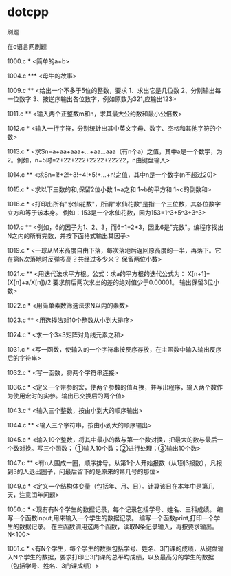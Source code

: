 # dotcpp

刷题

在c语言网刷题

1000.c *   <简单的a+b>

1004.c *** <母牛的故事>

1009.c **  <给出一个不多于5位的整数，要求 1、求出它是几位数 2、分别输出每一位数字 3、按逆序输出各位数字，例如原数为321,应输出123>

1011.c **  <输入两个正整数m和n，求其最大公约数和最小公倍数>

1012.c *   <输入一行字符，分别统计出其中英文字母、数字、空格和其他字符的个数>

1013.c *   <求Sn=a+aa+aaa+…+aa…aaa（有n个a）之值，其中a是一个数字，为2。例如，n=5时=2+22+222+2222+22222，n由键盘输入>

1014.c **  <求Sn=1!+2!+3!+4!+5!+…+n!之值，其中n是一个数字(n不超过20)>

1015.c *   <求以下三数的和,保留2位小数 1~a之和 1~b的平方和 1~c的倒数和>

1016.c *   <打印出所有"水仙花数"，所谓"水仙花数"是指一个三位数，其各位数字立方和等于该本身。 例如：153是一个水仙花数，因为153=1^3+5^3+3^3>

1017.c **  <例如，6的因子为1、2、3，而6=1+2+3，因此6是"完数"。编程序找出N之内的所有完数，并按下面格式输出其因子>

1019.c *   <一球从M米高度自由下落，每次落地后返回原高度的一半，再落下。它在第N次落地时反弹多高？共经过多少米？ 保留两位小数>

1021.c **  <用迭代法求平方根。公式：求a的平方根的迭代公式为： X[n+1]=(X[n]+a/X[n])/2 要求前后两次求出的差的绝对值少于0.00001。 输出保留3位小数>

1022.c *   <用简单素数筛选法求N以内的素数>

1023.c **  <用选择法对10个整数从小到大排序>

1024.c *   <求一个3×3矩阵对角线元素之和>

1031.c *   <写一函数，使输入的一个字符串按反序存放，在主函数中输入输出反序后的字符串>

1032.c *   <写一函数，将两个字符串连接>

1036.c *   <定义一个带参的宏，使两个参数的值互换，并写出程序，输入两个数作为使用宏时的实参。输出已交换后的两个值>

1043.c *   <输入三个整数，按由小到大的顺序输出>

1044.c **  <输入三个字符串，按由小到大的顺序输出>

1045.c *   <输入10个整数，将其中最小的数与第一个数对换，把最大的数与最后一个数对换。写三个函数； ①输入10个数；②进行处理；③输出10个数>

1047.c **  <有n人围成一圈，顺序排号。从第1个人开始报数（从1到3报数），凡报到3的人退出圈子，问最后留下的是原来的第几号的那位>

1049.c *   <定义一个结构体变量（包括年、月、日）。计算该日在本年中是第几天，注意闰年问题>

1050.c *   <现有有N个学生的数据记录，每个记录包括学号、姓名、三科成绩。 编写一个函数input,用来输入一个学生的数据记录。 编写一个函数print,打印一个学生的数据记录。 在主函数调用这两个函数，读取N条记录输入，再按要求输出。 N<100>

1051.c *   <有N个学生，每个学生的数据包括学号、姓名、3门课的成绩，从键盘输入N个学生的数据，要求打印出3门课的总平均成绩，以及最高分的学生的数据（包括学号、姓名、3门课成绩）>

